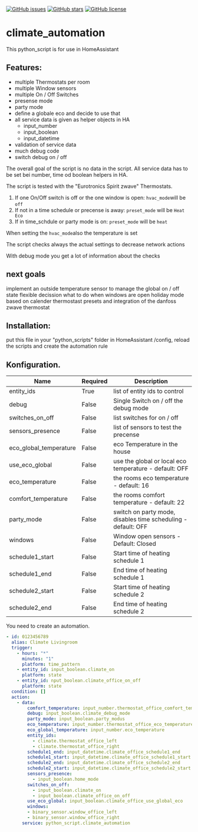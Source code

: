 <a href="https://github.com/amrheing/climate_automation/issues"><img alt="GitHub issues" src="https://img.shields.io/github/issues/amrheing/climate_automation"></a>
<a href="https://github.com/amrheing/climate_automation/stargazers"><img alt="GitHub stars" src="https://img.shields.io/github/stars/amrheing/climate_automation"></a>
<a href="https://github.com/amrheing/climate_automation/blob/master/LICENSE"><img alt="GitHub license" src="https://img.shields.io/github/license/amrheing/climate_automation"></a>

# climate_automation

This python_script is for use in HomeAssistant

## Features:
- multiple Thermostats per room
- multiple Window sensors
- multiple On / Off Switches
- presense mode
- party mode
- define a globale eco and decide to use that
- all service data is given as helper objects in HA
  - input_number
  - input_boolean
  - input_datetime
- validation of service data
- much debug code
- switch debug on / off

The overall goal of the script is no data in the script. All service data has to be set bei number, time od boolean helpers in HA.

The script is tested with the "Eurotronics Spirit zwave" Thermostats.

1) If one On/Off switch is off or the one window is open: `hvac_mode`will be `off`
2) If not in a time schedule or precense is away: `preset_mode` will be `Heat Eco`
3) If in time_schdule or party mode is on: `preset_mode` will be `heat`

When setting the `hvac_mode`also the temperature is set

The script checks always the actual settings to decrease network actions

With debug mode you get a lot of information about the checks 

## next goals

implement an outside temperature sensor to manage the global on / off state
flexible decission what to do when windows are open
holiday mode based on calender
thermostast presets and integration of the danfoss zwave thermostat

## Installation:

put this file in your "python_scripts" folder in HomeAssistant /config, reload the scripts and create the automation rule

## Konfiguration.

| Name                    | Required  | Description                                                      |
| ----------------------- | --------- | ---------------------------------------------------------------- |
| entity_ids              | True      | list of entity ids to control                                    |
| debug                   | False     | Single Switch on / off the debug mode                            |
| switches_on_off         | False     | list switches for on  / off                                      |
| sensors_presence        | False     | list of sensors to test the precense                             |
| eco_global_temperature  | False     | eco Temperature in the house                                     |
| use_eco_global          | False     | use the global or local eco temperature - default: OFF           |
| eco_temperature         | False     | the rooms eco temperature - default: 16                          |
| comfort_temperature     | False     | the rooms comfort temperature - default: 22                      |
| party_mode              | False     | switch on party mode, disables time scheduling - default: OFF    |
| windows                 | False     | Window open sensors - Default: Closed                            |
| schedule1_start         | False     | Start time of heating schedule 1                                 |
| schedule1_end           | False     | End time of heating schedule 1                                   |
| schedule2_start         | False     | Start time of heating schedule 2                                 |
| schedule2_end           | False     | End time of heating schedule 2                                   |


You need to create an automation.


```yaml
- id: 0123456789
  alias: Climate Livingroom
  trigger:
    - hours: "*"
      minutes: "1"
      platform: time_pattern
    - entity_id: input_boolean.climate_on
      platform: state
    - entity_id: nput_boolean.climate_office_on_off
      platform: state
  condition: []
  action:
    - data:
        comfort_temperature: input_number.thermostat_office_comfort_temperature
        debug: input_boolean.climate_debug_mode
        party_mode: input_boolean.party_modus
        eco_temperature: input_number.thermostat_office_eco_temperature
        eco_global_temperature: input_number.eco_temperature
        entity_ids:
          - climate.thermostat_office_left
          - climate.thermostat_office_right
        schedule1_end: input_datetime.climate_office_schedule1_end
        schedule1_start: input_datetime.climate_office_schedule1_start
        schedule2_end: input_datetime.climate_office_schedule2_end
        schedule2_start: input_datetime.climate_office_schedule2_start
        sensors_presence:
          - input_boolean.home_mode
        switches_on_off:
          - input_boolean.climate_on
          - input_boolean.climate_office_on_off
        use_eco_global: input_boolean.climate_office_use_global_eco
        windows:
        - binary_sensor.window_office_left
        - binary_sensor.window_office_right
      service: python_script.climate_automation
```
